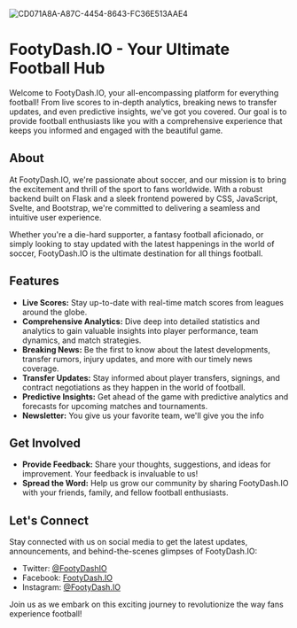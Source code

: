 ![CD071A8A-A87C-4454-8643-FC36E513AAE4](https://github.com/FootyDash/footy_dash/assets/22088390/91b03253-aa19-4e44-a524-343e6aeae06c)
# FootyDash.IO - Your Ultimate Football Hub

Welcome to FootyDash.IO, your all-encompassing platform for everything football! From live scores to in-depth analytics, breaking news to transfer updates, and even predictive insights, we've got you covered. Our goal is to provide football enthusiasts like you with a comprehensive experience that keeps you informed and engaged with the beautiful game.

## About

At FootyDash.IO, we're passionate about soccer, and our mission is to bring the excitement and thrill of the sport to fans worldwide. With a robust backend built on Flask and a sleek frontend powered by CSS, JavaScript, Svelte, and Bootstrap, we're committed to delivering a seamless and intuitive user experience.

Whether you're a die-hard supporter, a fantasy football aficionado, or simply looking to stay updated with the latest happenings in the world of soccer, FootyDash.IO is the ultimate destination for all things football.

## Features

- **Live Scores:** Stay up-to-date with real-time match scores from leagues around the globe.
- **Comprehensive Analytics:** Dive deep into detailed statistics and analytics to gain valuable insights into player performance, team dynamics, and match strategies.
- **Breaking News:** Be the first to know about the latest developments, transfer rumors, injury updates, and more with our timely news coverage.
- **Transfer Updates:** Stay informed about player transfers, signings, and contract negotiations as they happen in the world of football.
- **Predictive Insights:** Get ahead of the game with predictive analytics and forecasts for upcoming matches and tournaments.
- **Newsletter:** You give us your favorite team, we'll give you the info

## Get Involved

- **Provide Feedback:** Share your thoughts, suggestions, and ideas for improvement. Your feedback is invaluable to us!
- **Spread the Word:** Help us grow our community by sharing FootyDash.IO with your friends, family, and fellow football enthusiasts.

## Let's Connect

Stay connected with us on social media to get the latest updates, announcements, and behind-the-scenes glimpses of FootyDash.IO:

- Twitter: [@FootyDashIO](https://twitter.com/FootyDashIO)
- Facebook: [FootyDash.IO](https://www.facebook.com/FootyDashIO)
- Instagram: [@FootyDash.IO](https://www.instagram.com/FootyDashIO)

Join us as we embark on this exciting journey to revolutionize the way fans experience football!
